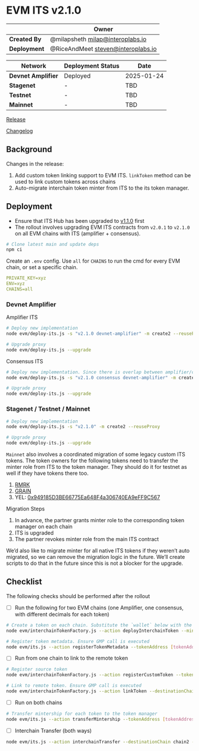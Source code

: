 # EVM ITS v2.1.0

|  | **Owner** |
|-----------|------------|
| **Created By** | @milapsheth <milap@interoplabs.io> |
| **Deployment** | @RiceAndMeet <steven@interoplabs.io> |

| **Network** | **Deployment Status** | **Date** |
|-------------|----------------------|----------|
| **Devnet Amplifier** | Deployed | 2025-01-24 |
| **Stagenet** | - | TBD |
| **Testnet** | - | TBD |
| **Mainnet** | - | TBD |

[Release](https://github.com/axelarnetwork/interchain-token-service/releases/tag/v)

[Changelog](https://github.com/axelarnetwork/interchain-token-service/blob/v/CHANGELOG.md#210)

## Background

Changes in the release:

1. Add custom token linking support to EVM ITS. `linkToken` method can be used to link custom tokens across chains
2. Auto-migrate interchain token minter from ITS to the its token manager.

## Deployment

- Ensure that ITS Hub has been upgraded to [v1.1.0](../cosmwasm/2025-01-ITS-v1.1.0.md) first
- The rollout involves upgrading EVM ITS contracts from `v2.0.1` to `v2.1.0` on all EVM chains with ITS (amplifier + consensus).

```bash
# Clone latest main and update deps
npm ci
```

Create an `.env` config. Use `all` for `CHAINS` to run the cmd for every EVM chain, or set a specific chain.

```yaml
PRIVATE_KEY=xyz
ENV=xyz
CHAINS=all
```

### Devnet Amplifier

Amplifier ITS

```bash
# Deploy new implementation
node evm/deploy-its.js -s "v2.1.0 devnet-amplifier" -m create2 --reuseProxy

# Upgrade proxy
node evm/deploy-its.js --upgrade
```

Consensus ITS

```bash
# Deploy new implementation. Since there is overlap between amplifier/consensus chains, add consensus in the salt
node evm/deploy-its.js -s "v2.1.0 consensus devnet-amplifier" -m create2 --reuseProxy

# Upgrade proxy
node evm/deploy-its.js --upgrade
```

### Stagenet / Testnet / Mainnet

```bash
# Deploy new implementation
node evm/deploy-its.js -s "v2.1.0" -m create2 --reuseProxy

# Upgrade proxy
node evm/deploy-its.js --upgrade
```

`Mainnet` also involves a coordinated migration of some legacy custom ITS tokens. The token owners for the following tokens need to transfer the minter role from ITS to the token manager. They should do it for testnet as well if they have tokens there too.

1. [RMRK](https://github.com/axelarnetwork/axelar-configs/blob/4f6d401b40cdf7d07919162d25ddbc8b92346d61/registry/mainnet/interchain/squid.tokenlist.json#L11)
2. [GRAIN](https://github.com/axelarnetwork/axelar-configs/blob/4f6d401b40cdf7d07919162d25ddbc8b92346d61/registry/mainnet/interchain/squid.tokenlist.json#L888)
3. YEL: [0x949185D3BE66775Ea648F4a306740EA9eFF9C567](https://etherscan.io/address/0x949185D3BE66775Ea648F4a306740EA9eFF9C567)

Migration Steps

1. In advance, the partner grants minter role to the corresponding token manager on each chain
2. ITS is upgraded
3. The partner revokes minter role from the main ITS contract

We’d also like to migrate minter for all native ITS tokens if they weren’t auto migrated, so we can remove the migration logic in the future. We’ll create scripts to do that in the future since this is not a blocker for the upgrade.

## Checklist

The following checks should be performed after the rollout

- [ ]  Run the following for two EVM chains (one Amplifier, one consensus, with different decimals for each token)

```bash
# Create a token on each chain. Substitute the `wallet` below with the deployer key
node evm/interchainTokenFactory.js --action deployInterchainToken --minter [wallet] --name "test" --symbol "TST" --decimals [decimals] --initialSupply 10000 --salt "salt12345"

# Register token metadata. Ensure GMP call is executed
node evm/its.js --action registerTokenMetadata --tokenAddress [tokenAddress]
```

- [ ]  Run from one chain to link to the remote token

```bash
# Register source token
node evm/interchainTokenFactory.js --action registerCustomToken --tokenAddress [tokenAddress] --tokenManagerType 4 --operator [wallet] --salt "salt6789"

# Link to remote token. Ensure GMP call is executed
node evm/interchainTokenFactory.js --action linkToken --destinationChain chain2 --destinationTokenAddress [remote token address] --tokenManagerType 4 --linkParams "0x" --salt "salt6789"
```

- [ ] Run on both chains

```bash
# Transfer mintership for each token to the token manager
node evm/its.js --action transferMintership --tokenAddress [tokenAddress] --minter [tokenManager]
```

- [ ]  Interchain Transfer (both ways)

```bash
node evm/its.js --action interchainTransfer --destinationChain chain2 --tokenId [tokenId] --destinationAddress [recipient] --amount 1 --gasValue 0
```
